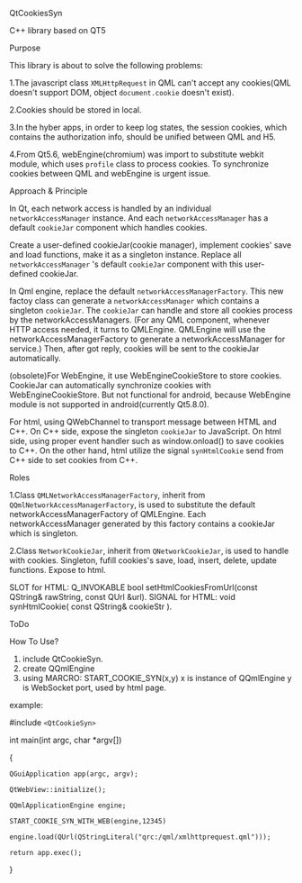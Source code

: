 QtCookiesSyn


C++ library based on QT5


Purpose

This library is about to solve the following problems:

1.The javascript class `XMLHttpRequest` in QML can't accept any cookies(QML doesn't support DOM, object `document.cookie` doesn't exist).

2.Cookies should be stored in local.

3.In the hyber apps, in order to keep log states, the session cookies, which contains the authorization info, should be unified between QML and H5.

4.From Qt5.6, webEngine(chromium) was import to substitute webkit module, which uses `profile` class to process cookies. To synchronize cookies between QML and webEngine is urgent issue.


Approach & Principle

In Qt, each network access is handled by an individual `networkAccessManager` instance. And each `networkAccessManager` has a default `cookieJar` component which handles cookies.

Create a user-defined cookieJar(cookie manager), implement cookies' save and load functions, make it as a singleton instance. Replace all `networkAccessManager` 's default `cookieJar` component with this user-defined cookieJar.

In Qml engine, replace the default `networkAccessManagerFactory`. This new factoy class can generate a `networkAccessManager` which contains a singleton `cookieJar`. The `cookieJar` can handle and store all cookies process by the networkAccessManagers. (For any QML component, whenever HTTP access needed, it turns to QMLEngine. QMLEngine will use the networkAccessManagerFactory to generate a networkAccessManager for service.) Then, after got reply, cookies will be sent to the cookieJar automatically.

(obsolete)For WebEngine, it use WebEngineCookieStore to store cookies. CookieJar can automatically synchronize cookies with WebEngineCookieStore. But not functional for android, because WebEngine module is not supported in android(currently Qt5.8.0).

For html, using QWebChannel to transport message between HTML and C++. On C++ side, expose the singleton `cookieJar` to JavaScript. On html side, using proper event handler such as window.onload() to save cookies to C++. On the other hand, html utilize the signal `synHtmlCookie` send from C++ side to set cookies from C++.


Roles

1.Class `QMLNetworkAccessManagerFactory`, inherit from `QQmlNetworkAccessManagerFactory`, is used to substitute the default networkAccessManagerFactory of QMLEngine. Each networkAccessManager generated by this factory contains a cookieJar which is singleton.

2.Class `NetworkCookieJar`, inherit from `QNetworkCookieJar`, is used to handle with cookies. Singleton, fufill cookies's save, load, insert, delete, update functions. 
Expose to html. 


SLOT for HTML: Q_INVOKABLE bool setHtmlCookiesFromUrl(const QString& rawString, const QUrl &url). 
SIGNAL for HTML: void synHtmlCookie( const QString& cookieStr ).


ToDo


How To Use?

1. include QtCookieSyn. 
2. create QQmlEngine
3. using MARCRO: START_COOKIE_SYN(x,y)
	x is instance of QQmlEngine
	y is WebSocket port, used by html page.

example:

#include `<QtCookieSyn>`

int main(int argc, char *argv[])

{

    QGuiApplication app(argc, argv);

    QtWebView::initialize();

    QQmlApplicationEngine engine;

    START_COOKIE_SYN_WITH_WEB(engine,12345)

    engine.load(QUrl(QStringLiteral("qrc:/qml/xmlhttprequest.qml")));

    return app.exec();

}

